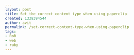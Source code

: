 ```yaml
---
layout: post
title: Set the correct content type when using paperclip
created: 1338394544
author: avit
permalink: /set-correct-content-type-when-using-paperclip
tags:
- RoR
- web
- ruby
---
```

<img src="http://feeds.feedburner.com/~r/KensoDev-en/~4/IhNJ30IiFoQ" height="1" width="1"/>
